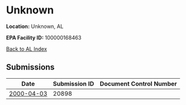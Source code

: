 # Unknown

**Location:** Unknown, AL

**EPA Facility ID:** 100000168463

[Back to AL Index](../../index.md)

## Submissions

| Date | Submission ID | Document Control Number |
|------|--------------|-------------------------|
| [2000-04-03](submissions/20898.md) | 20898 |  |
